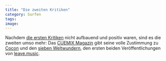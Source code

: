 ```yaml
---
title: "Die zweiten Kritiken"
category: Surfen
tags: 
image: 
---
```


Nachdem [die ersten Kritiken](http://www.misantropolis.de/2008/04/die-ersten-kritiken) nicht aufbauend und positiv waren, sind es die zweiten umso mehr: Das [CUEMIX Magazin](http://www.cuemix-magazine.com/) gibt seine volle Zustimmung zu [Cocon](http://www.cuemix-magazine.com/cuemix/inhalt.php?image=751) und den [sieben Weltwundern](http://www.cuemix-magazine.com/cuemix/inhalt.php?image=750), den ersten beiden Veröffentlichungen von [leave.music](http://www.leavemusic.de).